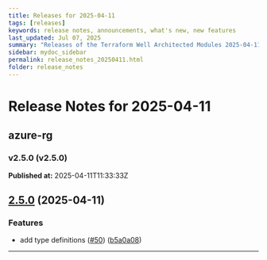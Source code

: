 ```yaml
---
title: Releases for 2025-04-11
tags: [releases]
keywords: release notes, announcements, what's new, new features
last_updated: Jul 07, 2025
summary: "Releases of the Terraform Well Architected Modules 2025-04-11"
sidebar: mydoc_sidebar
permalink: release_notes_20250411.html
folder: release_notes
---
```


# Release Notes for 2025-04-11

## azure-rg
### v2.5.0 (v2.5.0)
**Published at:** 2025-04-11T11:33:33Z

## [2.5.0](https://github.com/CloudNationHQ/terraform-azure-rg/compare/v2.4.0...v2.5.0) (2025-04-11)


### Features

* add type definitions ([#50](https://github.com/CloudNationHQ/terraform-azure-rg/issues/50)) ([b5a0a08](https://github.com/CloudNationHQ/terraform-azure-rg/commit/b5a0a08f5ba6ea9ca8d01e132d2b6c8a960c9f08))

---

